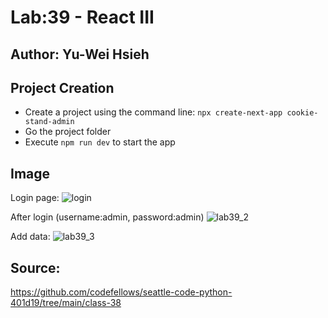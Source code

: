 # Lab:39 - React III
## Author: Yu-Wei Hsieh

## Project Creation
- Create a project using the command line:
```npx create-next-app cookie-stand-admin```
- Go the project folder
- Execute ```npm run dev``` to start the app

## Image
Login page:
![login](login.JPG)

After login (username:admin, password:admin)
![lab39_2](lab39_2.JPG)

Add data:
![lab39_3](lab39_03.JPG)

## Source:
https://github.com/codefellows/seattle-code-python-401d19/tree/main/class-38
